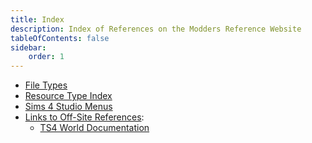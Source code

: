 ```yaml
---
title: Index
description: Index of References on the Modders Reference Website
tableOfContents: false
sidebar:
    order: 1
---
```


* [File Types](../../../../reference/file-types/)
* [Resource Type Index](../../../../reference/resource-types/)
* [Sims 4 Studio Menus](../../../../reference/s4s-top-menus/)
* [Links to Off-Site References](../../../../reference/links-offsite-reference/):
    * [TS4 World Documentation](../../../../reference/links-offsite-reference/#ts4-world-documentation-by-kallixer-and-nerdydoll)
